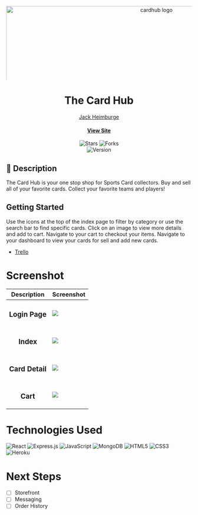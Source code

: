 <div id="header" align="center">

  <img src="https://i.imgur.com/LfL2Oth.png" width="800" alt="cardhub  logo"  style="max-height: 200px; object-fit: cover;">

</div>

<div align="center" id="header">
   
# The Card Hub 
 
[Jack Heimburge](https://www.linkedin.com/in/jackheimburge/)
#### [View Site](https://the-card-hub-9536bba25230.herokuapp.com/) 

</div>

<div align="center" id="socialbuttons">

  ![Stars](https://img.shields.io/github/stars/jackheimburge/dm-solutions?style=social)
  ![Forks](https://img.shields.io/github/forks/jackheimburge/card-hub?style=social)
  <br>
  ![Version](https://img.shields.io/badge/version-1.0-black)

</div>

## 📝 Description
The Card Hub is your one stop shop for Sports Card collectors. Buy and sell all of your favorite cards.
Collect your favorite teams and players!

## Getting Started 

Use the icons at the top of the index page to filter by category or use the search bar to find specific cards. Click on an image to view more details and add to cart. Navigate to your cart to checkout your items. Navigate to your dashboard to view your cards for sell and add new cards.

- [Trello](https://trello.com/b/GkMiWR9B/card-hub) 


# Screenshot
| Description | Screenshot |
|------------ | ------------|
| <h3 align="center">Login Page</h3> | <img src="https://i.imgur.com/4lYbtap.png">
| <h3 align="center">Index</h3> | <img src="https://i.imgur.com/WI8O9IS.png">
| <h3 align="center">Card Detail</h3> | <img src="https://i.imgur.com/RT98q1g.png">
| <h3 align="center">Cart</h3> | <img src="https://i.imgur.com/0p0mCqx.png">

# Technologies Used
![React](https://img.shields.io/badge/react-%2320232a.svg?style=for-the-badge&logo=react&logoColor=%2361DAFB)
![Express.js](https://img.shields.io/badge/express.js-%23404d59.svg?style=for-the-badge&logo=express&logoColor=%2361DAFB)
![JavaScript](https://img.shields.io/badge/javascript-%23323330.svg?style=for-the-badge&logo=javascript&logoColor=%23F7DF1E)
![MongoDB](https://img.shields.io/badge/MongoDB-%234ea94b.svg?style=for-the-badge&logo=mongodb&logoColor=white)
![HTML5](https://img.shields.io/badge/html5-%23E34F26.svg?style=for-the-badge&logo=html5&logoColor=white)
![CSS3](https://img.shields.io/badge/css3-%231572B6.svg?style=for-the-badge&logo=css3&logoColor=white)
![Heroku](https://img.shields.io/badge/heroku-%23430098.svg?style=for-the-badge&logo=heroku&logoColor=white)


# Next Steps

- [ ] Storefront
- [ ] Messaging
- [ ] Order History
